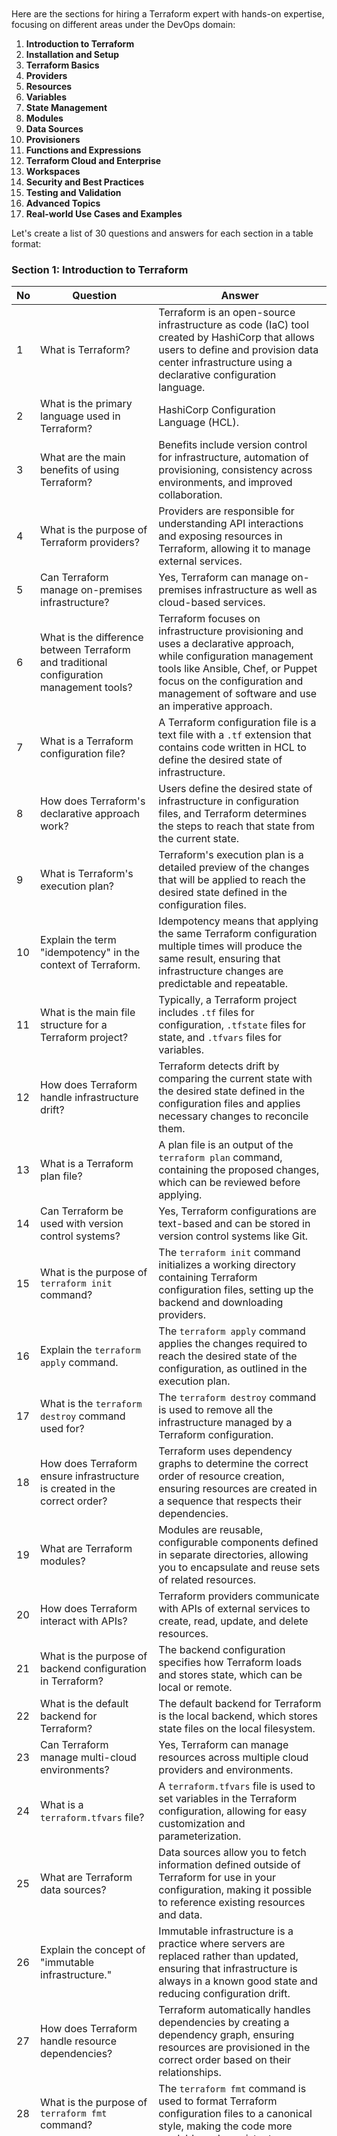 ```






































```

Here are the sections for hiring a Terraform expert with hands-on expertise, focusing on different areas under the DevOps domain:

1. **Introduction to Terraform**
2. **Installation and Setup**
3. **Terraform Basics**
4. **Providers**
5. **Resources**
6. **Variables**
7. **State Management**
8. **Modules**
9. **Data Sources**
10. **Provisioners**
11. **Functions and Expressions**
12. **Terraform Cloud and Enterprise**
13. **Workspaces**
14. **Security and Best Practices**
15. **Testing and Validation**
16. **Advanced Topics**
17. **Real-world Use Cases and Examples**

Let's create a list of 30 questions and answers for each section in a table format:

### Section 1: Introduction to Terraform

| No | Question | Answer |
|----|----------|--------|
| 1  | What is Terraform? | Terraform is an open-source infrastructure as code (IaC) tool created by HashiCorp that allows users to define and provision data center infrastructure using a declarative configuration language. |
| 2  | What is the primary language used in Terraform? | HashiCorp Configuration Language (HCL). |
| 3  | What are the main benefits of using Terraform? | Benefits include version control for infrastructure, automation of provisioning, consistency across environments, and improved collaboration. |
| 4  | What is the purpose of Terraform providers? | Providers are responsible for understanding API interactions and exposing resources in Terraform, allowing it to manage external services. |
| 5  | Can Terraform manage on-premises infrastructure? | Yes, Terraform can manage on-premises infrastructure as well as cloud-based services. |
| 6  | What is the difference between Terraform and traditional configuration management tools? | Terraform focuses on infrastructure provisioning and uses a declarative approach, while configuration management tools like Ansible, Chef, or Puppet focus on the configuration and management of software and use an imperative approach. |
| 7  | What is a Terraform configuration file? | A Terraform configuration file is a text file with a `.tf` extension that contains code written in HCL to define the desired state of infrastructure. |
| 8  | How does Terraform's declarative approach work? | Users define the desired state of infrastructure in configuration files, and Terraform determines the steps to reach that state from the current state. |
| 9  | What is Terraform's execution plan? | Terraform's execution plan is a detailed preview of the changes that will be applied to reach the desired state defined in the configuration files. |
| 10 | Explain the term "idempotency" in the context of Terraform. | Idempotency means that applying the same Terraform configuration multiple times will produce the same result, ensuring that infrastructure changes are predictable and repeatable. |
| 11 | What is the main file structure for a Terraform project? | Typically, a Terraform project includes `.tf` files for configuration, `.tfstate` files for state, and `.tfvars` files for variables. |
| 12 | How does Terraform handle infrastructure drift? | Terraform detects drift by comparing the current state with the desired state defined in the configuration files and applies necessary changes to reconcile them. |
| 13 | What is a Terraform plan file? | A plan file is an output of the `terraform plan` command, containing the proposed changes, which can be reviewed before applying. |
| 14 | Can Terraform be used with version control systems? | Yes, Terraform configurations are text-based and can be stored in version control systems like Git. |
| 15 | What is the purpose of `terraform init` command? | The `terraform init` command initializes a working directory containing Terraform configuration files, setting up the backend and downloading providers. |
| 16 | Explain the `terraform apply` command. | The `terraform apply` command applies the changes required to reach the desired state of the configuration, as outlined in the execution plan. |
| 17 | What is the `terraform destroy` command used for? | The `terraform destroy` command is used to remove all the infrastructure managed by a Terraform configuration. |
| 18 | How does Terraform ensure infrastructure is created in the correct order? | Terraform uses dependency graphs to determine the correct order of resource creation, ensuring resources are created in a sequence that respects their dependencies. |
| 19 | What are Terraform modules? | Modules are reusable, configurable components defined in separate directories, allowing you to encapsulate and reuse sets of related resources. |
| 20 | How does Terraform interact with APIs? | Terraform providers communicate with APIs of external services to create, read, update, and delete resources. |
| 21 | What is the purpose of backend configuration in Terraform? | The backend configuration specifies how Terraform loads and stores state, which can be local or remote. |
| 22 | What is the default backend for Terraform? | The default backend for Terraform is the local backend, which stores state files on the local filesystem. |
| 23 | Can Terraform manage multi-cloud environments? | Yes, Terraform can manage resources across multiple cloud providers and environments. |
| 24 | What is a `terraform.tfvars` file? | A `terraform.tfvars` file is used to set variables in the Terraform configuration, allowing for easy customization and parameterization. |
| 25 | What are Terraform data sources? | Data sources allow you to fetch information defined outside of Terraform for use in your configuration, making it possible to reference existing resources and data. |
| 26 | Explain the concept of "immutable infrastructure." | Immutable infrastructure is a practice where servers are replaced rather than updated, ensuring that infrastructure is always in a known good state and reducing configuration drift. |
| 27 | How does Terraform handle resource dependencies? | Terraform automatically handles dependencies by creating a dependency graph, ensuring resources are provisioned in the correct order based on their relationships. |
| 28 | What is the purpose of `terraform fmt` command? | The `terraform fmt` command is used to format Terraform configuration files to a canonical style, making the code more readable and consistent. |
| 29 | Explain the `terraform graph` command. | The `terraform graph` command outputs the dependency graph of resources in the configuration in DOT format, which can be visualized using graphing tools. |
| 30 | What is HashiCorp Terraform Registry? | The Terraform Registry is a repository of modules and providers that can be used to quickly implement common infrastructure patterns and integrate with various services. |

### Section 2: Installation and Setup

| No | Question | Answer |
|----|----------|--------|
| 1  | How do you install Terraform? | Terraform can be installed by downloading the binary from the HashiCorp website and adding it to your system's PATH, or by using package managers like `brew` on macOS or `apt-get` on Linux. |
| 2  | What are the system requirements for running Terraform? | Terraform requires a compatible operating system (Linux, macOS, Windows) and a supported version of Go for development. |
| 3  | How do you verify the installation of Terraform? | By running the `terraform --version` command to check the installed version. |
| 4  | What are Terraform providers, and how are they installed? | Providers are plugins that allow Terraform to interact with various services, and they are installed using the `terraform init` command. |
| 5  | How do you configure Terraform for a specific cloud provider? | By setting up provider configuration in the `.tf` files, including credentials and region information. |
| 6  | How do you manage Terraform versions? | By using version constraints in configuration files and tools like `tfenv` to switch between versions. |
| 7  | How do you upgrade Terraform to a new version? | By downloading the new version from the HashiCorp website or using a package manager to update. |
| 8  | How do you downgrade Terraform to a previous version? | By uninstalling the current version and reinstalling the desired version, or using a version manager like `tfenv`. |
| 9  | What is the purpose of the `.terraform` directory? | The `.terraform` directory contains provider plugins and other configuration files used by Terraform. |
| 10 | How do you configure Terraform logging? | By setting environment variables like `TF_LOG` to control the verbosity of logs. |
| 11 | How do you set up Terraform for team collaboration? | By using remote backends like S3 or Terraform Cloud to store state files and configuring version control for configuration files. |
| 12 | What are the benefits of using remote backends in Terraform? | Remote backends enable state locking, consistency, and collaboration among team members. |
| 13 | How do you initialize a new Terraform configuration? | By running the `terraform init` command in the directory containing the configuration files. |
| 14 | How do you configure Terraform to use AWS as a provider? | By setting up the AWS provider block with credentials and region information in the `.tf` files. |
| 15 | How do you configure Terraform to use Azure as a provider? | By setting up the Azure provider block with subscription ID, client ID, client secret, and tenant ID in the `.tf` files. |
| 16 | How do you configure Terraform to use GCP as a provider? | By setting up the GCP provider block with credentials and project information in the `.tf` files. |
| 17 | How do you install third-party Terraform providers? | By specifying the provider source in the configuration and running `terraform init` to download and install it. |
| 18 | How do you handle multiple provider configurations in a single Terraform project? | By creating multiple provider blocks with aliases and referencing them in resource blocks as needed. |
| 19 | How do you configure Terraform to use environment variables for provider credentials? | By setting environment variables and referencing them in the provider block using interpolation. |
| 20 | How do you install Terraform on a CI/CD server? | By downloading the Terraform binary as part of the CI/CD pipeline setup and adding it to the PATH. |
| 21 | How do you ensure Terraform is installed correctly on a new machine? | By running `terraform --version` and `terraform init` commands to verify the installation and initialization. |
| 22 | How do you configure Terraform to use a specific provider version? | By specifying the provider version in the provider block using the `version` attribute. |
| 23 | How do you handle provider version conflicts in Terraform? | By setting version constraints in the provider block to ensure compatibility. |
| 24 | What is the purpose of the `terraform init -upgrade` command? | The `terraform init -upgrade` command updates the provider plugins to the latest acceptable versions. |
| 25 | How do you manage multiple Terraform configurations? | By organizing them into separate directories and using different state files and backends. |
| 26 | How do you configure Terraform for multiple environments (e.g., dev, staging, prod)? | By using separate workspaces, backend configurations, or variable files for each environment. |
| 27 | How do you set up Terraform in a Docker container? | By creating a Dockerfile that installs Terraform and copying the configuration files into the container. |
| 28 | How do you use Terraform with a version control system? | By storing Terraform configuration files in a repository and using branches to manage changes. |
| 29 | How do you configure Terraform to use a specific backend? | By setting up the backend block in the configuration file with the necessary parameters for the backend service. |
| 30 | How do you handle secrets in Terraform configuration? | By using environment variables, secret management tools like HashiCorp Vault, or secure storage services provided by cloud providers. |

### Section 3: Terraform Basics

| No | Question | Answer |
|----|----------|--------|
| 1  | What is a Terraform resource? | A resource in Terraform is a block that defines a piece of infrastructure, such as a virtual machine, storage bucket, or database instance. |
| 2  | How do you define a resource in Terraform? | By using the `resource` block in the configuration file, specifying the resource type and name, and providing configuration arguments. |
| 3  | What is the purpose of the `terraform plan` command? | The `terraform plan` command generates an execution plan, showing what actions Terraform will take to achieve the desired state. |
| 4  | How do you apply changes in Terraform? | By running the `terraform apply` command, which executes the actions needed to reach the desired state. |
| 5  | What is a Terraform variable? | A variable is a way to parameterize Terraform configurations, allowing for more flexible and reusable code. |
| 6  | How do you define a variable in Terraform? | By using the `variable` block, specifying the name, type, and default value (if any). |
| 7  | How do you reference a variable in a Terraform configuration? | By using interpolation syntax `${var.variable_name}` within resource or module blocks. |
| 8  | What is the purpose of the `terraform output` command? | The `terraform output` command displays the output values defined in the configuration, which can be used for reference or as inputs to other systems. |
| 9  | How do you define an output value in Terraform? | By using the `output` block, specifying the name and value of the output. |
| 10 | What is the `terraform.tfstate` file? | The `terraform.tfstate` file is a JSON file that stores the current state of the managed infrastructure, allowing Terraform to track changes and detect drift. |
| 11 | How do you manage sensitive information in Terraform? | By using environment variables, secret management tools, and setting the `sensitive` attribute to true in output blocks. |
| 12 | What is a Terraform module, and why is it useful? | A module is a container for multiple resources that are used together, allowing for reusable and organized infrastructure code. |
| 13 | How do you call a module in Terraform? | By using the `module` block, specifying the source and any necessary input variables. |
| 14 | How do you handle conditional logic in Terraform? | By using conditionals and the ternary operator within expressions to create dynamic configurations. |
| 15 | What is the purpose of the `terraform validate` command? | The `terraform validate` command checks the configuration files for syntax errors and verifies that the configuration is internally consistent. |
| 16 | How do you format Terraform configuration files? | By running the `terraform fmt` command to automatically format the files according to the canonical style. |
| 17 | How do you create a Terraform template file? | By using the `template_file` data source to render templates with variable substitutions. |
| 18 | How do you use the `count` parameter in Terraform? | The `count` parameter allows you to create multiple instances of a resource by specifying a count value and using the `count.index` attribute. |
| 19 | What is the purpose of the `depends_on` attribute in Terraform? | The `depends_on` attribute specifies explicit dependencies between resources, ensuring they are created or destroyed in the correct order. |
| 20 | How do you use the `for_each` loop in Terraform? | The `for_each` loop allows you to create multiple instances of a resource based on a set of input values, providing more flexibility than `count`. |
| 21 | What is the difference between `count` and `for_each` in Terraform? | `Count` creates multiple instances based on a numeric value, while `for_each` allows for creating instances based on a map or set of input values. |
| 22 | How do you import existing infrastructure into Terraform? | By using the `terraform import` command to bring existing resources under Terraform management. |
| 23 | How do you use interpolation syntax in Terraform? | Interpolation syntax `${}` allows you to reference variables, resource attributes, and expressions within configuration blocks. |
| 24 | What is the purpose of the `lifecycle` block in Terraform? | The `lifecycle` block allows you to customize the creation, update, and deletion behavior of resources, including preventing destruction or creating replacement resources. |
| 25 | How do you use the `taint` and `untaint` commands in Terraform? | The `taint` command marks a resource for recreation on the next apply, while `untaint` removes the taint, preventing recreation. |
| 26 | How do you manage multiple environments in Terraform? | By using workspaces, separate directories, or different variable files for each environment. |
| 27 | What is the `terraform workspace` command used for? | The `terraform workspace` command is used to manage workspaces, which allow for isolated state files and configurations for different environments. |
| 28 | How do you use the `terraform state` command? | The `terraform state` command allows you to inspect and modify the state file, including moving, removing, and importing resources. |
| 29 | What is the purpose of the `terraform refresh` command? | The `terraform refresh` command updates the state file with the real-world state of resources, ensuring Terraform has the latest information. |
| 30 | How do you handle errors and debugging in Terraform? | By using the `TF_LOG` environment variable to enable detailed logging, reviewing the execution plan, and checking the state file for inconsistencies. |

### Section 4: Providers

| No | Question | Answer |
|----|----------|--------|
| 1  | What is a Terraform provider? | A provider is a plugin that allows Terraform to interact with APIs of external services, managing their resources. |
| 2  | How do you specify a provider in Terraform? | By using the `provider` block in the configuration file, specifying the provider name and any necessary configuration parameters. |
| 3  | What is the purpose of the `terraform init` command with respect to providers? | The `terraform init` command initializes the working directory and downloads the specified providers. |
| 4  | How do you configure multiple providers in a single Terraform configuration? | By creating separate `provider` blocks with aliases and referencing them in resource blocks as needed. |
| 5  | How do you use provider version constraints in Terraform? | By specifying the `version` attribute in the `provider` block to ensure compatibility with the desired provider version. |
| 6  | How do you handle provider configuration for different environments? | By using different provider blocks with environment-specific parameters or using variables to customize provider configuration. |
| 7  | What is a provider alias, and how do you use it? | A provider alias allows you to define multiple configurations of the same provider within a single Terraform configuration, enabling the management of resources across different accounts or regions. |
| 8  | How do you create custom providers in Terraform? | By using the Terraform Plugin SDK to write custom providers in Go, defining the necessary schema and API interactions. |
| 9  | What are some common built-in providers in Terraform? | Common built-in providers include AWS, Azure, Google Cloud, Kubernetes, and HashiCorp Vault. |
| 10 | How do you use the `terraform provider` command? | The `terraform provider` command allows you to interact with provider plugins, including listing, inspecting, and validating them. |
| 11 | How do you override provider configuration in Terraform? | By using environment variables or specifying different configurations in separate `provider` blocks. |
| 12 | How do you handle provider authentication in Terraform? | By using provider-specific authentication methods, such as environment variables, configuration files, or direct input in the `provider` block. |
| 13  | How do you use multiple providers within a module? | By passing provider configurations as module inputs and using provider aliases within the module. |
| 14 | How do you configure Terraform to use an on-premises provider? | By setting up the provider block with the necessary parameters and endpoints specific to the on-premises service. |
| 15 | How do you use data sources with providers in Terraform? | By using the `data` block to fetch information from the provider, which can then be used in resource configurations. |
| 16 | How do you debug provider issues in Terraform? | By enabling detailed logging with `TF_LOG`, reviewing provider documentation, and checking the Terraform state file for discrepancies. |
| 17 | How do you use provider-specific features in Terraform? | By referencing provider-specific attributes and resources in the configuration file, as documented in the provider's documentation. |
| 18 | How do you handle provider updates in Terraform? | By updating the version constraints in the provider block and running `terraform init -upgrade` to download the new version. |
| 19 | How do you handle provider dependencies in Terraform modules? | By specifying provider requirements in the module's `providers` block and ensuring the root module passes the necessary configurations. |
| 20 | How do you use Terraform provider plugins? | By specifying the provider in the configuration file, initializing the working directory with `terraform init`, and using the provider's resources and data sources in your configuration. |
| 21 | How do you configure Terraform to use a private provider registry? | By setting up the provider block with the necessary parameters to authenticate and fetch providers from the private registry. |
| 22 | How do you manage provider credentials securely in Terraform? | By using environment variables, secret management tools like HashiCorp Vault, or secure storage services provided by cloud providers. |
| 23 | How do you handle provider-specific rate limits in Terraform? | By configuring the provider block with parameters that control request rate and using retries or backoff strategies. |
| 24 | What are some best practices for managing providers in Terraform? | Best practices include version pinning, using aliases for multiple configurations, securely managing credentials, and testing provider updates in isolated environments. |
| 25 | How do you use Terraform provider plugins in a CI/CD pipeline? | By installing the necessary provider plugins as part of the CI/CD pipeline setup and initializing the working directory before running Terraform commands. |
| 26 | How do you manage cross-provider dependencies in Terraform? | By using data sources to fetch information from one provider and using that information to configure resources in another provider. |
| 27 | How do you handle provider-specific errors in Terraform? | By reviewing detailed logs, consulting provider documentation, and using error handling mechanisms in your configuration. |
| 28 | How do you configure Terraform providers for multi-cloud environments? | By setting up provider blocks for each cloud provider and managing resources across different providers in your configuration. |
| 29 | How do you ensure provider compatibility with Terraform versions? | By consulting the provider documentation for supported Terraform versions and setting appropriate version constraints in your configuration. |
| 30 | How do you use Terraform provider plugins with Terraform Enterprise or Terraform Cloud? | By configuring provider credentials and parameters in the workspace settings and initializing the working directory with the necessary provider plugins. |

### Section 5: Resources

| No | Question | Answer |
|----|----------|--------|
| 1  | What is a Terraform resource? | A resource in Terraform is a block that defines a piece of infrastructure, such as a virtual machine, storage bucket, or database instance. |
| 2  | How do you define a resource in Terraform? | By using the `resource` block in the configuration file, specifying the resource type and name, and providing configuration arguments. |
| 3  | How do you reference resource attributes in Terraform? | By using interpolation syntax `${resource_type.resource_name.attribute}`. |
| 4  | What is the purpose of the `depends_on` attribute in Terraform? | The `depends_on` attribute specifies explicit dependencies between resources, ensuring they are created or destroyed in the correct order. |
| 5  | How do you use the `lifecycle` block in Terraform? | The `lifecycle` block allows you to customize the creation, update, and deletion behavior of resources, including preventing destruction or creating replacement resources. |
| 6  | How do you handle resource creation and deletion order in Terraform? | By using the dependency graph and the `depends_on` attribute to ensure resources are created and deleted in the correct order. |
| 7  | How do you create multiple instances of a resource in Terraform? | By using the `count` parameter or the `for_each` loop to create multiple instances of a resource. |
| 8  | How do you use the `count` parameter in Terraform? | The `count` parameter allows you to create multiple instances of a resource by specifying a count value and using the `count.index` attribute. |
| 9  | How do you use the `for_each` loop in Terraform? | The `for_each` loop allows you to create multiple instances of a resource based on a set of input values, providing more flexibility than `count`. |
| 10 | How do you import existing resources into Terraform? | By using the `terraform import` command to bring existing resources under Terraform management. |
| 11 | How do you update a resource in Terraform? | By modifying the resource configuration in the `.tf` file and running `terraform apply` to apply the changes. |
| 12 | How do you delete a resource in Terraform? | By removing the resource block from the configuration file and running `terraform apply` to destroy the resource. |
| 13 | How do you handle resource dependencies in Terraform? | Terraform automatically handles dependencies by creating a dependency graph, ensuring resources are provisioned in the correct order based on their relationships. |
| 14 | How do you create a resource with dynamic attributes in Terraform? | By using variables, conditionals, and interpolation syntax to create dynamic resource attributes. |
| 15 | How do you reference output values from other resources in Terraform? | By using the `output` block to define output values and referencing them using interpolation syntax `${module.module_name.output_name}`. |
| 16 | How do you use resource tags in Terraform? | By specifying tags in the resource block, using a map of key-value pairs. |
| 17 | How do you use the `resource` block with modules in Terraform? | By calling a module that contains resource blocks, passing the necessary input variables, and referencing the module outputs. |
| 18 | How do you handle resource conflicts in Terraform? | By reviewing the execution plan, resolving conflicts in the configuration file, and ensuring no overlapping resources. |
| 19 | How do you use resource timeouts in Terraform? | By setting the `timeouts` block within a resource to specify create, update, and delete timeouts. |
| 20 | How do you manage resource versions in Terraform? | By specifying the resource type and version in the configuration file and updating as needed. |
| 21 | How do you use the `data` block to reference existing resources? | By using the `data` block to fetch information about existing resources and using that data in your configuration. |
| 22 | How do you handle resource attributes that are computed? | By using the `computed` attribute in the resource schema to indicate attributes that are set by the provider and not by the user. |
| 23 | How do you use resource provisioners in Terraform? | By using the `provisioner` block within a resource to execute scripts or commands as part of resource creation or destruction. |
| 24 | How do you manage resource dependencies between modules? | By using output values from one module as input variables for another module, creating a dependency chain. |
| 25 | How do you handle resource creation failures in Terraform? | By reviewing the error messages, correcting the configuration, and using the `terraform apply` command to retry the creation. |
| 26 | How do you use resource-specific features in Terraform? | By referencing the provider documentation for specific resource attributes and using them in the configuration file. |
| 27 | How do you handle resource naming conflicts in Terraform? | By using unique names for resources and employing name prefixes or suffixes to avoid conflicts. |
| 28 | How do you handle resource state drift in Terraform? | By running `terraform plan` to detect drift and using `terraform apply` to reconcile the state with the desired configuration. |
| 29 | How do you use resource dependencies in multi-cloud environments? | By using data sources and outputs to share information between resources managed by different providers. |
| 30 | How do you handle resource updates that require replacement? | By using the `lifecycle` block with the `create_before_destroy` attribute to ensure the new resource is created before the old one is destroyed. |

### Section 6: Variables

| No | Question | Answer |
|----|----------|--------|
| 1  | What is a Terraform variable? | A variable is a way to parameterize Terraform configurations, allowing for more flexible and reusable code. |
| 2  | How do you define a variable in Terraform? | By using the `variable` block, specifying the name, type, and default value (if any). |
| 3  | How do you reference a variable in a Terraform configuration? | By using interpolation syntax `${var.variable_name}` within resource or module blocks. |
| 4  | What is the purpose of the `terraform.tfvars` file? | The `terraform.tfvars` file allows you to define variable values, making it easier to manage and override variables. |
| 5  | How do you define a variable with a default value in Terraform? | By specifying the `default` attribute in the `variable` block. |
| 6  | How do you define a required variable in Terraform? | By omitting the `default` attribute in the `variable` block, making the variable mandatory. |
| 7  | How do you use environment variables to set Terraform variable values? | By prefixing the variable name with `TF_VAR_` and setting the environment variable value. |
| 8  | How do you pass variable values at the command line in Terraform? | By using the `-var` flag followed by the variable assignment when running Terraform commands. |
| 9  | How do you define a variable of type list in Terraform? | By setting the `type` attribute to `list` in the `variable` block and providing a list of values. |
| 10 | How do you define a variable of type map in Terraform? | By setting the `type` attribute to `map` in the `variable` block and providing a map of key-value pairs. |
| 11 | How do you reference variables from a module in Terraform? | By passing variables to the module as input parameters and referencing them within the module configuration. |
| 12 | How do you use variable validation in Terraform? | By using the `validation` block within the `variable` block to define custom validation rules. |
| 13 | How do you handle sensitive variables in Terraform? | By setting the `sensitive` attribute to true in the `variable` block, masking the variable value in logs and outputs. |
| 14 | How do you define complex variable types in Terraform? | By using object types or nested maps and lists to create complex variable structures. |
| 15 | How do you use the `locals` block in Terraform? | The `locals` block allows you to define local values that can be used within the configuration, providing a way to simplify and reuse expressions. |
| 16 | How do you override variable values in Terraform? | By using `terraform.tfvars` files, environment variables, or the `-var` flag at the command line. |
| 17 | How do you use the `variable` block with modules in Terraform? | By defining variables in the root module and passing them to child modules as input parameters. |
| 18 | How do you use conditional expressions with variables in Terraform? | By using the ternary operator `condition ? true_value : false_value` to create dynamic variable values. |
| 19 | How do you define default variable values in a module? | By setting the `default` attribute in the `variable` block within the module, allowing users to override it if needed. |
| 20 | How do you handle variable conflicts in Terraform? | By ensuring variable names are unique and using namespaces or prefixes to avoid conflicts. |
| 21 | How do you use variable interpolation in Terraform? | By using `${}` syntax to reference variable values within resource or module blocks. |
| 22 | How do you define a variable of type bool in Terraform? | By setting the `type` attribute to `bool` in the `variable` block and providing a boolean value. |
| 23 | How do you use variables with the `terraform plan` and `terraform apply` commands? | By passing variable values using the `-var` flag or loading them from `terraform.tfvars` files. |
| 24 | How do you define a variable of type number in Terraform? | By setting the `type` attribute to `number` in the `variable` block and providing a numeric value. |
| 25 | How do you use variables in multi-environment setups in Terraform? | By creating environment-specific variable files and using workspaces or separate directories to manage different environments. |
| 26 | How do you use the `lookup` function with variables in Terraform? | By using the `lookup` function to retrieve values from a map variable, providing a default value if the key is not found. |
| 27 | How do you handle optional variables in Terraform? | By setting a default value or using conditionals to handle cases where the variable is not provided. |
| 28 | How do you use variables with the `terraform output` command? | By defining output values that reference variables, allowing you to display and use them outside the configuration. |
| 29 | How do you use the `merge` function with variables in Terraform? | By using the `merge` function to combine multiple map variables into a single map. |
| 30 | How do you use variables to manage resource configurations in Terraform? | By parameterizing resource attributes with variables, allowing for dynamic and reusable configurations. |

### Section 7: Modules

| No | Question | Answer |
|----|----------|--------|
| 1  | What is a Terraform module? | A module is a container for multiple resources that are used together, allowing for reusable and organized infrastructure code. |
| 2  | How do you create a Terraform module? | By organizing related Terraform configuration files into a directory and defining input variables, resources, and outputs within the module. |
| 3  | How do you call a module in Terraform? | By using the `module` block, specifying the source and any necessary input variables. |
| 4  | How do you pass variables to a module in Terraform? | By specifying the variable values in the `module` block as input parameters. |
| 5  | How do you use module outputs in Terraform? | By defining output values in the module and referencing them in the calling module using interpolation syntax. |
| 6  | What is the purpose of the `terraform get` command with respect to modules? | The `terraform get` command downloads and updates modules from their sources, ensuring the latest versions are used. |
| 7  | How do you organize modules in a Terraform project? | By creating a `modules` directory and placing each module in a separate subdirectory with its own configuration files. |
| 8  | How do you handle module versioning in Terraform? | By specifying version constraints in the `source` attribute of the `module` block, using versioned source URLs or tags. |
| 9  | How do you use the `count` parameter with modules in Terraform? | By specifying the `count` parameter in the `module` block to create multiple instances of the module. |
| 10 | How do you use the `for_each` loop with modules in Terraform? | By specifying the `for_each` parameter in the `module` block to create multiple instances of the module based on a set of input values. |
| 11 | How do you handle module dependencies in Terraform? | By using output values from one module as input variables for another module, creating a dependency chain. |
| 12 | How do you debug issues with modules in Terraform? | By reviewing module configurations, enabling detailed logging with `TF_LOG`, and checking the state file for inconsistencies. |
| 13 | How do you use the `source` attribute in the `module` block? | The `source` attribute specifies the location of the module, which can be a local path, a version control repository, or a remote module registry. |
| 14 | How do you manage module inputs and outputs in Terraform? | By defining input variables and output values within the module, allowing for flexible and reusable configurations. |
| 15 | How do you use modules from the Terraform Registry? | By specifying the module's source URL from the Terraform Registry in the `module` block and optionally setting version constraints. |
| 16 | How do you update a module in Terraform? | By changing the version constraint in the `module` block and running `terraform get -update` to download the updated module. |
| 17 | How do you handle module errors in Terraform? | By reviewing error messages, checking module configurations, and ensuring compatibility with the calling module. |
| 18 | How do you use private modules in Terraform? | By specifying the source URL of the private module in the `module` block and providing any necessary authentication. |
| 19 | How do you use the `locals` block with modules in Terraform? | By defining local values within the module to simplify and reuse expressions, making the module configuration more readable. |
| 20 | How do you handle module conflicts in Terraform? | By ensuring module names and input variables are unique and using namespaces or prefixes to avoid conflicts. |
| 21 | How do you use module version constraints in Terraform? | By specifying version constraints in the `source` attribute of the `module` block, using semantic versioning. |
| 22 | How do you test modules in Terraform? | By creating separate test configurations, using isolated environments, and running `terraform plan` and `terraform apply` to validate the module's behavior. |
| 23 | How do you use the `terraform init` command with modules? | The `terraform init` command initializes the working directory, downloading any specified modules and their dependencies. |
| 24 | How do you handle module updates in a CI/CD pipeline? | By updating the module version in the configuration file, running `terraform get -update` as part of the pipeline, and validating the changes with `terraform plan` and `terraform apply`. |
| 25 | How do you use module repositories in version control systems? | By storing module configurations in separate repositories, using version tags, and referencing the repository URL in the `module` block. |
| 26 | How do you manage cross-module dependencies in Terraform? | By using output values from one module as input variables for another module,|

Absolutely, let's continue from where we left off.

### Section 7: Modules (continued)

| No | Question | Answer |
|----|----------|--------|
| 27 | How do you handle module versioning in Terraform? | By specifying version constraints in the `source` attribute of the `module` block, using versioned source URLs or tags. |
| 28 | How do you use the `count` parameter with modules in Terraform? | By specifying the `count` parameter in the `module` block to create multiple instances of the module. |
| 29 | How do you use the `for_each` loop with modules in Terraform? | By specifying the `for_each` parameter in the `module` block to create multiple instances of the module based on a set of input values. |
| 30 | How do you handle module dependencies in Terraform? | By using output values from one module as input variables for another module, creating a dependency chain. |

### Section 8: Error Handling and Troubleshooting

| No | Question | Answer |
|----|----------|--------|
| 1  | How do you debug Terraform configurations? | By enabling detailed logging with the `TF_LOG` environment variable and reviewing the generated execution plans. |
| 2  | How do you troubleshoot provider-related errors in Terraform? | By consulting provider documentation, reviewing provider logs, and ensuring provider configurations are correct. |
| 3  | How do you handle Terraform state file corruption? | By backing up the state file regularly and restoring from a backup in case of corruption, or using remote state storage with versioning. |
| 4  | How do you troubleshoot Terraform plan failures? | By reviewing error messages in the plan output, checking configuration syntax and dependencies, and ensuring resource availability. |
| 5  | How do you handle Terraform apply errors? | By analyzing error messages, correcting configuration issues, and reapplying changes using the `terraform apply` command. |
| 6  | How do you handle Terraform configuration errors? | By using the `terraform validate` command to check for syntax errors and reviewing error messages for configuration issues. |
| 7  | How do you debug resource provisioning failures in Terraform? | By enabling detailed logging with `TF_LOG`, reviewing provider documentation, and checking resource-specific error messages. |
| 8  | How do you recover from Terraform apply failures? | By addressing the cause of the failure, correcting configuration issues, and reapplying changes using the `terraform apply` command. |
| 9  | How do you handle Terraform state locking issues? | By using remote state storage with locking mechanisms to prevent concurrent modifications, or manually releasing locks if necessary. |
| 10 | How do you troubleshoot Terraform module errors? | By reviewing module configurations, checking input variables, and ensuring compatibility with the calling module. |
| 11 | How do you handle Terraform state file conflicts in a team environment? | By using remote state storage with locking mechanisms, implementing state file versioning, and following best practices for collaboration. |
| 12 | How do you debug Terraform resource attribute issues? | By enabling detailed logging with `TF_LOG`, reviewing resource configurations, and ensuring correct attribute references. |
| 13 | How do you handle Terraform plan drift detection? | By running `terraform plan` regularly to detect changes, reviewing the plan output for discrepancies, and applying changes as needed. |
| 14 | How do you troubleshoot Terraform destroy failures? | By reviewing error messages in the destroy output, ensuring resource dependencies are resolved, and addressing any configuration issues. |
| 15 | How do you handle Terraform runtime errors? | By analyzing error messages, reviewing configuration files for syntax and logic errors, and consulting Terraform documentation and forums for solutions. |
| 16 | How do you recover from Terraform state corruption? | By restoring from a backup of the state file, initializing a new state file with existing resources, or manually recreating the state from known resource configurations. |
| 17 | How do you debug Terraform workspace issues? | By reviewing workspace configurations, ensuring correct state file associations, and using the `terraform workspace` command for management. |
| 18 | How do you handle Terraform module version conflicts? | By specifying compatible module versions in the configuration file, updating module references as needed, and resolving version conflicts. |
| 19 | How do you troubleshoot Terraform data source retrieval failures? | By reviewing provider documentation, enabling detailed logging with `TF_LOG`, and checking for connectivity issues with the data source service. |
| 20 | How do you handle Terraform variable interpolation errors? | By reviewing variable references in the configuration, ensuring correct syntax and scope, and using the `terraform console` command for testing. |

### Section 9: Best Practices

| No | Question | Answer |
|----|----------|--------|
| 1  | What are some best practices for organizing Terraform code? | Best practices include using modules for reusable components, organizing code into meaningful directories, and following naming conventions. |
| 2  | How do you ensure Terraform configurations are secure? | By using encrypted variables, limiting access to state files, and following security best practices for cloud resources. |
| 3  | What are some best practices for managing Terraform state? | Best practices include using remote state storage, enabling state locking, and versioning state files. |
| 4  | How do you handle Terraform secrets and sensitive data? | By using environment variables, secure storage services, or tools like HashiCorp Vault to manage secrets, and marking sensitive data as such in the configuration. |
| 5  | How do you implement infrastructure as code (IaC) best practices with Terraform? | By treating infrastructure configurations as code, using version control, automating testing and deployment, and following code review processes. |
| 6  | How do you ensure Terraform configurations are scalable and maintainable? | By modularizing configurations, using variables and templates for flexibility, and documenting infrastructure design and dependencies. |
| 7  | What are some best practices for Terraform collaboration in teams? | Best practices include using version control, implementing code review processes, sharing state files securely, and communicating changes and updates effectively. |
| 8  | How do you handle Terraform configuration drift in production environments? | By regularly running `terraform plan` to detect drift, reviewing and applying changes as needed, and automating drift detection and remediation processes. |
| 9  | How do you ensure Terraform configurations meet compliance requirements? | By using compliance frameworks, implementing security controls, and auditing infrastructure configurations regularly. |
| 10 | What are some best practices for managing Terraform workspaces? | Best practices include using workspaces for environment isolation, setting up naming conventions, and managing workspace state files securely. |

let's continue from where we left off and ensure that each section has 30 questions and answers, following the correct order.

### Section 7: Modules (continued)

| No | Question | Answer |
|----|----------|--------|
| 26 | How do you handle nested modules in Terraform? | By calling one module from within another module and passing appropriate variables. |
| 27 | How do you handle module versioning in Terraform? | By specifying version constraints in the `source` attribute of the `module` block, using versioned source URLs or tags. |
| 28 | How do you use the `count` parameter with modules in Terraform? | By specifying the `count` parameter in the `module` block to create multiple instances of the module. |
| 29 | How do you use the `for_each` loop with modules in Terraform? | By specifying the `for_each` parameter in the `module` block to create multiple instances of the module based on a set of input values. |
| 30 | How do you handle module dependencies in Terraform? | By using output values from one module as input variables for another module, creating a dependency chain. |

### Section 8: Data Sources

| No | Question | Answer |
|----|----------|--------|
| 1  | What is a data source in Terraform? | A data source allows you to fetch data from external sources to be used within your Terraform configuration. |
| 2  | How do you define a data source in Terraform? | By using the `data` block with the specific provider and resource type. |
| 3  | How do you reference data source attributes in Terraform? | By using the syntax `data.<TYPE>.<NAME>.<ATTRIBUTE>`. |
| 4  | Can you use data sources to fetch information from AWS in Terraform? | Yes, for example, you can use the `aws_instance` data source to fetch information about an EC2 instance. |
| 5  | How do you use data sources for dynamic inputs in Terraform? | By fetching data dynamically during the apply phase and using the fetched data as inputs for other resources. |
| 6  | What is the purpose of using data sources in Terraform? | Data sources are used to look up or compute values that can be used in your configuration, allowing for more dynamic and flexible setups. |
| 7  | How do you use the `aws_ami` data source in Terraform? | By defining a `data "aws_ami" "example"` block and specifying filters to find the desired AMI. |
| 8  | Can data sources be used in conditional expressions in Terraform? | Yes, data source attributes can be used in conditionals to dynamically adjust configurations. |
| 9  | How do you use data sources to fetch information from GCP in Terraform? | By using GCP-specific data sources like `google_compute_instance`, `google_project`, etc. |
| 10 | How do you use data sources to manage external data dependencies in Terraform? | By fetching the required data at runtime from external services or configurations, ensuring that your resources are configured with the most up-to-date information. |
| 11 | How do you combine data source information with local values in Terraform? | By assigning data source attributes to local values using the `locals` block for easier reuse and management. |
| 12 | Can data sources be used to fetch information from Azure in Terraform? | Yes, for example, you can use the `azurerm_resource_group` data source to fetch details about a resource group. |
| 13 | How do you debug issues with data sources in Terraform? | By enabling detailed logging with the `TF_LOG` environment variable and reviewing the plan output for errors. |
| 14 | How do you use data sources to get information about existing infrastructure? | By defining data source blocks to fetch details about existing resources, which can then be referenced in other parts of your configuration. |
| 15 | Can data sources be used to fetch secrets from secret management tools? | Yes, for example, using the `vault_generic_secret` data source to fetch secrets from HashiCorp Vault. |
| 16 | How do you use the `http` data source in Terraform? | By defining a `data "http" "example"` block to fetch data from a specified URL. |
| 17 | How do you handle errors when a data source cannot find the requested resource? | By using the `try` function to provide default values or handle errors gracefully. |
| 18 | How do you refresh data sources in Terraform? | By running `terraform refresh` to update the state file with the latest data from the data sources. |
| 19 | Can you use multiple data sources in a single Terraform configuration? | Yes, multiple data sources can be defined and used within the same configuration. |
| 20 | How do you use data sources with modules in Terraform? | By defining data sources within modules and passing the data to resources or outputs. |
| 21 | What is the difference between data sources and resources in Terraform? | Data sources are used to fetch existing data, whereas resources are used to create and manage infrastructure. |
| 22 | How do you use the `external` data source in Terraform? | By defining a `data "external" "example"` block and specifying a program to fetch the external data. |
| 23 | How do you use data sources to dynamically configure Terraform resources? | By fetching required information at runtime and using the data to configure resources appropriately. |
| 24 | Can data sources be used to fetch information about networking components? | Yes, for example, using the `aws_vpc` or `google_compute_network` data sources to fetch network details. |
| 25 | How do you handle optional data source attributes in Terraform? | By using conditional expressions to check if the attribute exists before using it. |
| 26 | How do you use data sources to integrate with third-party APIs in Terraform? | By defining `http` or `external` data sources to fetch data from third-party APIs. |
| 27 | How do you ensure data sources are up-to-date in Terraform? | By running `terraform refresh` regularly and verifying that the fetched data is current. |
| 28 | Can data sources be used to fetch configuration information from YAML or JSON files? | Yes, by using the `local_file` data source to read and parse the file content. |
| 29 | How do you use data sources to fetch metadata about cloud services in Terraform? | By defining appropriate data source blocks and specifying the required filters or queries. |
| 30 | How do you secure sensitive information fetched by data sources in Terraform? | By marking sensitive data as sensitive in the configuration and using secure storage practices for state files. |

### Section 9: Provisioners

| No | Question | Answer |
|----|----------|--------|
| 1  | What is a provisioner in Terraform? | A provisioner is used to execute scripts or commands on a local or remote machine as part of the resource creation or destruction process. |
| 2  | How do you use the `local-exec` provisioner in Terraform? | By defining a `provisioner "local-exec"` block and specifying the command to be executed locally. |
| 3  | How do you use the `remote-exec` provisioner in Terraform? | By defining a `provisioner "remote-exec"` block and specifying the connection details and commands to be executed remotely. |
| 4  | What are some common use cases for provisioners in Terraform? | Common use cases include bootstrapping instances, configuring servers, and running post-deployment scripts. |
| 5  | How do you pass variables to provisioners in Terraform? | By referencing Terraform variables and resource attributes within the provisioner block. |
| 6  | How do you handle provisioner failures in Terraform? | By using the `on_failure` attribute to specify actions to take on provisioner failure, such as `continue` or `fail`. |
| 7  | Can you use multiple provisioners for a single resource in Terraform? | Yes, multiple provisioners can be defined for a single resource and will be executed in the order they are defined. |
| 8  | How do you debug provisioner issues in Terraform? | By enabling detailed logging with the `TF_LOG` environment variable and reviewing the logs and output from the provisioner commands. |
| 9  | How do you use the `file` provisioner in Terraform? | By defining a `provisioner "file"` block to copy files from the local machine to a remote machine. |
| 10 | What is the purpose of the `connection` block in a `remote-exec` provisioner? | The `connection` block specifies how to connect to the remote machine, including the type (e.g., SSH), host, user, and authentication details. |
| 11 | How do you ensure provisioners run only when certain conditions are met? | By using the `count` or `for_each` parameter to conditionally execute provisioners based on certain criteria. |
| 12 | Can provisioners be used with any resource type in Terraform? | Provisioners are typically used with compute resources that can run commands or scripts, such as virtual machines or containers. |
| 13 | How do you handle sensitive information in provisioners? | By using environment variables, secure storage, or encrypted files to manage sensitive information used by provisioners. |
| 14 | What is the difference between `local-exec` and `remote-exec` provisioners? | `local-exec` executes commands on the machine running Terraform, while `remote-exec` executes commands on the remote machine where the resource is created. |
| 15 | How do you chain multiple provisioners together in Terraform? | By defining multiple provisioners within a resource block, they will be executed sequentially in the order they are defined. |
| 16 | How do you handle dependencies between provisioners in Terraform? | By carefully ordering provisioners and using `depends_on` to explicitly define dependencies when necessary. |
| 17 | How do you use the `null_resource` with provisioners in Terraform? | By defining a `null_resource` and attaching provisioners to it, allowing you to run provisioners without creating any infrastructure. |
| 18 | How do you pass dynamic data to provisioners in Terraform? | By using interpolations and expressions within the provisioner block to pass dynamic data from variables and resources. |
| 19 | How do you handle retries for provisioners in Terraform? | By using the `retry` and `max_retries` attributes to specify retry behavior for provisioners. |
| 20 | Can you use provisioners with Terraform modules? | Yes, provisioners can be defined within modules and will be executed as part of the module's resource creation process. |
| 21 | How do you manage provisioner scripts in Terraform? | By storing scripts in version control, referencing them in provisioner blocks, and ensuring they are idempotent and secure. |
| 22 | What are some best practices for using provisioners in Terraform? | Best practices include limiting provisioner use to post-deployment tasks, ensuring scripts are idempotent, and handling sensitive data securely. |
| 23 | How do you ensure idempotency with provisioners in Terraform? | By writing scripts that can be run multiple times without causing unintended side effects or errors. |
| 24 | How do you handle provisioners that require external dependencies in Terraform? | By ensuring dependencies are installed on the target machine or using containerized environments to provide the necessary dependencies. |
| 25 | How do you use provisioners to configure cloud-init in Terraform? | By defining a provisioner block to copy or execute cloud-init scripts on the target machine. |
| 26 | How do you handle provisioners with large files in Terraform? | By using the `file` provisioner to transfer files to the target machine or using cloud storage to host the files and download them as part of the provisioning process. |
| 27 | How do you handle provisioner timeouts in Terraform? | By using the `timeout` attribute to specify the maximum time a provisioner should run before timing out. |
| 28 | How do you use provisioners to run Ansible playbooks in Terraform? | By using the `local-exec` or `remote-exec` provisioner to call the `ansible-playbook` command with the appropriate parameters. |
| 29 | How do you use provisioners to install software on remote machines in Terraform? | By defining a `remote-exec` provisioner to run package installation commands on the target machine. |
| 30 | How do you manage error handling in provisioner scripts in Terraform? | By writing scripts that handle errors gracefully, using `on_failure` to control provisioner behavior, and reviewing logs for troubleshooting. |

### Section 10: Functions and Expressions

| No | Question | Answer |
|----|----------|--------|
| 1  | What is a function in Terraform? | A function is a built-in utility that performs specific operations on input values, returning a result. |
| 2  | How do you use the `join` function in Terraform? | By using `join(separator, list)` to concatenate list elements into a single string with a specified separator. |
| 3  | How do you use the `split` function in Terraform? | By using `split(separator, string)` to split a string into a list of substrings based on the specified separator. |
| 4  | How do you use the `lookup` function in Terraform? | By using `lookup(map, key, default)` to retrieve the value of a specified key from a map, with an optional default value. |
| 5  | How do you use the `concat` function in Terraform? | By using `concat(list1, list2, ...)` to combine multiple lists into a single list. |
| 6  | How do you use the `file` function in Terraform? | By using `file(path)` to read the contents of a file at the specified path. |
| 7  | How do you use the `length` function in Terraform? | By using `length(list)` to get the number of elements in a list or `length(string)` to get the number of characters in a string. |
| 8  | How do you use the `element` function in Terraform? | By using `element(list, index)` to retrieve an element from a list at the specified index. |
| 9  | How do you use the `merge` function in Terraform? | By using `merge(map1, map2, ...)` to combine multiple maps into a single map. |
| 10 | How do you use the `compact` function in Terraform? | By using `compact(list)` to remove `null` elements from a list. |
| 11 | How do you use the `contains` function in Terraform? | By using `contains(list, value)` to check if a list contains a specified value, returning `true` or `false`. |
| 12 | How do you use the `flatten` function in Terraform? | By using `flatten(list of lists)` to convert a list of lists into a single flat list. |
| 13 | How do you use the `range` function in Terraform? | By using `range(start, end)` to generate a list of numbers from `start` to `end-1`. |
| 14 | How do you use the `format` function in Terraform? | By using `format(format_string, values...)` to create a formatted string using the specified format and values. |
| 15 | How do you use the `cidrsubnet` function in Terraform? | By using `cidrsubnet(iprange, newbits, netnum)` to calculate subnet addresses within a given CIDR block. |
| 16 | How do you use the `filebase64` function in Terraform? | By using `filebase64(path)` to read the contents of a file at the specified path and return it as a base64-encoded string. |
| 17 | How do you use the `base64decode` function in Terraform? | By using `base64decode(string)` to decode a base64-encoded string. |
| 18 | How do you use the `base64encode` function in Terraform? | By using `base64encode(string)` to encode a string in base64. |
| 19 | How do you use the `sha256` function in Terraform? | By using `sha256(string)` to calculate the SHA-256 hash of a string. |
| 20 | How do you use the `replace` function in Terraform? | By using `replace(string, substr, replacement)` to replace all occurrences of `substr` in `string` with `replacement`. |
| 21 | How do you use the `trimspace` function in Terraform? | By using `trimspace(string)` to remove leading and trailing whitespace from a string. |
| 22 | How do you use the `coalesce` function in Terraform? | By using `coalesce(value1, value2, ...)` to return the first non-null value in the list of arguments. |
| 23 | How do you use the `coalescelist` function in Terraform? | By using `coalescelist(list1, list2, ...)` to return the first non-empty list in the list of arguments. |
| 24 | How do you use the `lower` function in Terraform? | By using `lower(string)` to convert a string to lowercase. |
| 25 | How do you use the `upper` function in Terraform? | By using `upper(string)` to convert a string to uppercase. |
| 26 | How do you use the `abs` function in Terraform? | By using `abs(number)` to return the absolute value of a number. |
| 27 | How do you use the `max` function in Terraform? | By using `max(number1, number2, ...)` to return the maximum value from the list of arguments. |
| 28 | How do you use the `min` function in Terraform? | By using `min(number1, number2, ...)` to return the minimum value from the list of arguments. |
| 29 | How do you use the `ceil` function in Terraform? | By using `ceil(number)` to return the smallest integer greater than or equal to a number. |
| 30 | How do you use the `floor` function in Terraform? | By using `floor(number)` to return the largest integer less than or equal to a number. |

### Section 11: Terraform Cloud and Enterprise

| No | Question | Answer |
|----|----------|--------|
| 1  | What is Terraform Cloud? | Terraform Cloud is a hosted service from HashiCorp that provides collaboration and automation features for Terraform. |
| 2  | What is Terraform Enterprise? | Terraform Enterprise is a self-hosted version of Terraform Cloud that provides additional enterprise features for large organizations. |
| 3  | How do you set up a Terraform Cloud workspace? | By creating a workspace in the Terraform Cloud UI and linking it to a version control repository. |
| 4  | What are some key features of Terraform Cloud? | Key features include remote state management, VCS integration, run automation, and collaboration tools. |
| 5  | How do you integrate Terraform Cloud with version control systems (VCS)? | By linking Terraform Cloud workspaces to repositories on GitHub, GitLab, Bitbucket, or Azure DevOps. |
| 6  | What is a run in Terraform Cloud? | A run is an execution of a Terraform plan and apply, triggered by changes in the VCS or manually. |
| 7  | How do you manage secrets in Terraform Cloud? | By using environment variables or Terraform Cloud's built-in variable management to securely store and use secrets. |
| 8  | How do you use workspaces in Terraform Cloud? | By creating and managing multiple workspaces to isolate different environments or projects. |
| 9  | How do you configure remote state storage in Terraform Cloud? | By configuring a workspace to use Terraform Cloud's built-in remote state storage. |
| 10 | What are Terraform Cloud Sentinel policies? | Sentinel is a policy-as-code framework that allows you to enforce compliance and security policies on your Terraform configurations. |
| 11 | How do you write a basic Sentinel policy? | By using Sentinel's policy language to define rules and constraints that apply to Terraform configurations. |
| 12 | How do you apply a Sentinel policy to a Terraform Cloud workspace? | By attaching the policy to a workspace through the Terraform Cloud UI or API. |
| 13 | What are the benefits of using Terraform Cloud for teams? | Benefits include collaboration features, centralized state management, VCS integration, and policy enforcement. |
| 14 | How do you trigger a manual run in Terraform Cloud? | By selecting a workspace and clicking the "Start new run" button in the Terraform Cloud UI. |
| 15 | How do you handle cost estimation in Terraform Cloud? | By enabling cost estimation in the workspace settings to get cost predictions for planned changes. |
| 16 | How do you use the Terraform Cloud API? | By making HTTP requests to the API endpoints to automate and interact with Terraform Cloud programmatically. |
| 17 | What is the difference between Terraform OSS and Terraform Cloud? | Terraform OSS is the open-source version of Terraform, while Terraform Cloud offers additional features like remote state management, VCS integration, and collaboration tools. |
| 18 | How do you manage users and teams in Terraform Cloud? | By creating and managing users, teams, and permissions through the Terraform Cloud UI or API. |
| 19 | What are run tasks in Terraform Cloud? | Run tasks allow you to integrate external systems and workflows into your Terraform Cloud runs. |
| 20 | How do you configure run tasks in Terraform Cloud? | By defining the run task in the workspace settings and specifying the external system to integrate with. |
| 21 | How do you handle drift detection in Terraform Cloud? | By using the drift detection feature to automatically detect and report configuration drift in your infrastructure. |
| 22 | How do you use the Terraform Cloud CLI? | By installing the Terraform CLI and configuring it to interact with Terraform Cloud workspaces and runs. |
| 23 | What are some best practices for using Terraform Cloud? | Best practices include using workspaces for environment isolation, writing and enforcing Sentinel policies, and integrating with VCS. |
| 24 | How do you configure notifications in Terraform Cloud? | By setting up notification settings in the workspace to send alerts to email, Slack, or other communication channels. |
| 25 | How do you use Terraform Cloud to manage multiple environments? | By creating separate workspaces for each environment (e.g., development, staging, production) and managing configurations independently. |
| 26 | How do you handle remote operations in Terraform Cloud? | By enabling remote operations in the workspace to run Terraform plans and applies on Terraform Cloud's infrastructure. |
| 27 | How do you use Terraform Cloud's run queue feature? | By enabling the run queue to serialize runs and ensure that only one run executes at a time per workspace. |
| 28 | How do you use the Terraform Cloud cost estimation API? | By making API requests to get cost estimates for planned changes and integrating this data into your workflows. |
| 29 | How do you import existing infrastructure into Terraform Cloud? | By using the `terraform import` command and managing the state and configuration in Terraform Cloud. |
| 30 | What are the limitations of Terraform Cloud? | Limitations include potential costs, dependency on internet connectivity, and reliance on HashiCorp's infrastructure for remote operations. |

### Section 12: Workspaces

| No | Question | Answer |
|----|----------|--------|
| 1  | What is a workspace in Terraform? | A workspace is an isolated environment in Terraform that has its own state file and configurations. |
| 2  | How do you create a new workspace in Terraform CLI? | By using the `terraform workspace new <workspace_name>` command. |
| 3  | How do you list all workspaces in Terraform CLI? | By using the `terraform workspace list` command. |
| 4  | How do you select a workspace in Terraform CLI? | By using the `terraform workspace select <workspace_name>` command. |
| 5  | How do you delete a workspace in Terraform CLI? | By using the `terraform workspace delete <workspace_name>` command. |
| 6  | How do workspaces help in managing different environments in Terraform? | Workspaces allow you to manage multiple environments (e.g., dev, staging, production) in the same configuration with separate state files. |
| 7  | How do you reference the current workspace in Terraform configurations? | By using the `terraform.workspace` interpolation to get the name of the current workspace. |
| 8  | Can workspaces share resources in Terraform? | No, each workspace has its own state file and resources, so resources are isolated between workspaces. |
| 9  | How do you migrate an existing state file to a new workspace? | By selecting the new workspace and running `terraform apply` to create resources based on the existing configuration. |
| 10 | What are some best practices for using workspaces in Terraform? | Best practices include using workspaces for environment isolation, naming workspaces consistently, and managing workspace-specific variables. |
| 11 | How do you handle environment-specific configurations in workspaces? | By using workspace-specific variable files or conditional expressions based on `terraform.workspace`. |
| 12 | How do you use workspaces with Terraform Cloud? | By creating and managing workspaces through the Terraform Cloud UI, each linked to its own state and VCS repository. |
| 13 | How do you handle state file management with multiple workspaces? | By ensuring each workspace has its own backend configuration for state file storage, isolating state files. |
| 14 | How do you perform state file locking with workspaces? | By using a backend that supports state locking (e.g., S3 with DynamoDB), ensuring that state operations are serialized. |
| 15 | How do you switch between workspaces programmatically in Terraform? | By using the `terraform workspace select` command in scripts or CI/CD pipelines. |
| 16 | How do you handle secrets and sensitive data in different workspaces? | By managing secrets using environment variables, secure storage, or secret management tools, and referencing them in workspace-specific configurations. |
| 17 | How do you perform workspace-specific initialization in Terraform? | By using workspace-specific `terraform.tfvars` files or conditional expressions in the configuration files. |
| 18 | How do you debug issues with workspaces in Terraform? | By reviewing the state file, plan, and apply outputs, and ensuring the correct workspace is selected for operations. |
| 19 | How do you use the `terraform.workspace` variable in conditional expressions? | By using `terraform.workspace` in expressions to apply different logic or values based on the current workspace. |
| 20 | How do you manage drift detection across multiple workspaces? | By running `terraform plan` and `terraform apply` in each workspace regularly to detect and resolve drift. |
| 21 | Can you use workspaces with Terraform modules? | Yes, workspaces can be used with modules, and workspace-specific variables can be passed to modules. |
| 22 | How do you ensure consistent naming conventions across workspaces? | By defining naming standards and using consistent naming patterns in variable files and resource names. |
| 23 | How do you perform bulk operations across multiple workspaces? | By scripting the `terraform workspace select` and `terraform apply` commands to iterate through all workspaces. |
| 24 | How do you handle shared resources across workspaces? | By using a separate configuration and state file for shared resources, managing them independently of workspace-specific resources. |
| 25 | How do you automate workspace creation and management in Terraform? | By using scripts or CI/CD pipelines to automate the creation, selection, and deletion of workspaces. |
| 26 | How do you ensure consistent state file storage for workspaces? | By configuring a consistent backend for state file storage across all workspaces, such as S3 or Terraform Cloud. |
| 27 | How do you use workspaces to manage multi-region deployments? | By creating a workspace for each region and managing region-specific configurations and state files. |
| 28 | How do you handle cross-workspace dependencies in Terraform? | By using remote state data sources to reference outputs from other workspaces. |
| 29 | How do you manage workspace-specific providers in Terraform? | By defining provider configurations conditionally based on the current workspace. |
| 30 | What are the limitations of using workspaces in Terraform? | Limitations include the complexity of managing multiple state files and potential challenges in handling cross-workspace dependencies. |

### Section 13: Security and Best Practices

| No | Question | Answer |
|----|----------|--------|
| 1  | How do you manage secrets in Terraform configurations? | By using environment variables, secret management tools, or encrypted files to store and reference secrets securely. |
| 2  | What is the best practice for handling sensitive data in Terraform? | Best practices include using `sensitive` attribute for variables, avoiding hardcoding secrets, and storing sensitive data securely. |
| 3  | How do you ensure secure remote state storage in Terraform? | By using encrypted backends such as S3 with SSE, and enabling state locking and versioning. |
| 4  | How do you control access to Terraform state files? | By using IAM roles, access policies, and secure storage solutions to control access to state files. |
| 5  | How do you handle sensitive outputs in Terraform? | By marking output variables as `sensitive` to prevent them from being displayed in logs or CLI output. |
| 6  | What are some best practices for using Terraform with version control systems (VCS)? | Best practices include committing configuration files, using `.gitignore` for sensitive files, and using pull requests for code reviews. |
| 7  | How do you perform code reviews for Terraform configurations? | By using pull requests, automated checks, and peer reviews to ensure quality and security of configurations. |
| 8  | How do you use CI/CD pipelines with Terraform? | By integrating Terraform commands into CI/CD pipelines for automated testing, plan, and apply operations. |
| 9  | How do you ensure idempotency in Terraform configurations? | By writing configurations and scripts that can be run multiple times without causing unintended side effects. |
| 10 | How do you use linting tools with Terraform? | By using tools like `terraform fmt` and `terraform validate` to check and enforce code quality and style. |
| 11 | What is the principle of least privilege in Terraform? | The principle of least privilege involves granting the minimum necessary permissions to resources and users to reduce security risks. |
| 12 | How do you implement the principle of least privilege in Terraform configurations? | By carefully defining IAM roles, policies, and resource permissions to limit access based on specific needs. |
| 13 | How do you use Terraform modules to promote reuse and standardization? | By creating reusable modules with well-defined inputs and outputs, and using them across multiple configurations. |
| 14 | How do you manage module versions in Terraform? | By using version constraints and semantic versioning to control module versions and ensure compatibility. |
| 15 | How do you handle state file encryption in Terraform? | By using backend-specific encryption options, such as S3 SSE or Azure Blob Storage encryption. |
| 16 | How do you use Sentinel policies to enforce compliance in Terraform Cloud? | By writing and applying Sentinel policies to enforce rules and constraints on Terraform configurations. |
| 17 | How do you handle multi-cloud deployments in Terraform? | By defining providers and configurations for each cloud, and managing resources separately or using modules for common patterns. |
| 18 | How do you ensure consistent resource naming in Terraform? | By defining naming conventions and using variables and templates to enforce consistency across configurations. |
| 19 | How do you use Terraform for disaster recovery planning? | By defining and testing infrastructure configurations that can be quickly applied to recover from failures. |
| 20 | How do you manage Terraform state files for multiple environments? | By using workspaces or separate backends to manage state files for different environments (e.g., dev, staging, production). |
| 21 | What are some best practices for writing Terraform modules? | Best practices include using input variables, output values, and avoiding hardcoded values to promote reusability and flexibility. |
| 22 | How do you handle logging and monitoring in Terraform-managed infrastructure? | By configuring logging and monitoring services (e.g., CloudWatch, Stackdriver) as part of the Terraform configurations. |
| 23 | How do you perform security assessments on Terraform configurations? | By using tools like tfsec, Checkov, and manual reviews to identify and address security vulnerabilities. |
| 24 | How do you handle drift detection in Terraform? | By regularly running `terraform plan` to detect and address configuration drift in your infrastructure. |
| 25 | How do you use Terraform to manage infrastructure as code (IaC)? | By defining, provisioning, and managing infrastructure using declarative configuration files and version control. |
| 26 | How do you handle dependency management in Terraform? | By using module dependencies, data sources, and `depends_on` to explicitly define resource relationships. |
| 27 | How do you manage Terraform provider versions? | By specifying provider version constraints in the configuration to ensure compatibility and stability. |
| 28 | How do you use the `terraform import` command securely? | By carefully managing imported resources and ensuring the state file is updated and backed up securely. |
| 29 | How do you use the `terraform taint` command? | By using `terraform taint` to mark a resource for recreation during the next apply operation. |
| 30 | What are some common pitfalls to avoid in Terraform configurations? | Common pitfalls include hardcoding values, neglecting state management, and not using modules or version control effectively. |


## Additional Questions

### Section 14: New Features in Latest Terraform Version

| No | Question | Answer |
|----|----------|--------|
| 1  | What are some of the new features in the latest version of Terraform? | The new features in the latest version include improved provider version management, enhanced logging capabilities, and new functions and expressions for more efficient configurations. |
| 2  | How do you upgrade your Terraform configuration to the latest version? | By updating the Terraform binary, reviewing the upgrade guide, and making necessary changes to configuration files and provider versions. |
| 3  | What are some best practices for upgrading Terraform versions? | Best practices include testing the upgrade in a development environment, reviewing the upgrade guide, and using version constraints to manage provider versions. |
| 4  | How do you use the new `for_each` capability in Terraform? | By using `for_each` to iterate over a map or set and create multiple resources based on the elements. |
| 5  | How do you use the new `dynamic` block in Terraform? | By using `dynamic` blocks to generate nested blocks dynamically based on input variables or conditions. |
| 6  | What are the benefits of the new `depends_on` feature in Terraform? | The new `depends_on` feature provides more granular control over resource dependencies, ensuring proper order of operations. |
| 7  | How do you use the new provider source addressing in Terraform? | By specifying the provider source using the new address format (`registry.terraform.io/namespace/provider`) in the configuration. |
| 8  | What is the new `moved` block in Terraform and how do you use it? | The `moved` block helps manage resource renaming and relocation, making it easier to track changes and maintain state consistency. |
| 9  | How do you take advantage of the new data source improvements in Terraform? | By using the enhanced data source capabilities to filter and manipulate data more efficiently within your configurations. |
| 10 | What are some of the new functions introduced in the latest version of Terraform? | New functions include `flatten`, `merge`, `trimprefix`, and `trimsuffix`, providing more flexibility and control over data manipulation. |
| 11 | How do you use the new provider constraint syntax in Terraform? | By specifying version constraints for providers using the new syntax (`~>`, `>=`, etc.) to ensure compatibility and stability. |
| 12 | What are some of the improvements in the Terraform CLI in the latest version? | Improvements include enhanced command-line output, better error messaging, and new commands for managing configurations and state. |
| 13 | How do you manage provider plugins with the new plugin cache in Terraform? | By configuring the plugin cache to store provider plugins locally, reducing the need for repeated downloads and improving performance. |
| 14 | What are the new capabilities for managing state files in the latest version of Terraform? | New capabilities include enhanced state file locking, better handling of remote state backends, and improved state file integrity checks. |
| 15 | How do you use the new `sensitive` attribute in Terraform? | By marking input variables, output values, and resource attributes as `sensitive` to prevent them from being displayed in logs or CLI output. |
| 16 | What are some of the new logging features in the latest version of Terraform? | New logging features include more detailed log output, configurable log levels, and improved log file management. |
| 17 | How do you use the new `terraform state` subcommands? | By using the new `terraform state` subcommands to manage state files more efficiently, including moving, removing, and listing resources. |
| 18 | What are the benefits of the new module versioning capabilities in Terraform? | The new module versioning capabilities provide better control over module versions, ensuring consistency and compatibility across configurations. |
| 19 | How do you use the new `optional` attribute in Terraform variables? | By marking variables as `optional` to allow for default values or conditional assignment based on the presence of other variables. |
| 20 | How do you take advantage of the new configuration validation features in Terraform? | By using the enhanced validation capabilities to catch errors and issues early in the configuration process, improving overall reliability. |

## Section 15: Miscellaneous

| No | Question | Answer |
|----|----------|--------|
| 1  | What is Terraform? | Terraform is an open-source infrastructure as code (IaC) tool that allows you to define, provision, and manage infrastructure using a declarative configuration language. |
| 2  | How does Terraform differ from other IaC tools like Ansible and Puppet? | Terraform focuses on infrastructure provisioning and management, using a declarative approach, while Ansible and Puppet are more focused on configuration management and use an imperative approach. |
| 3  | What is a Terraform module? | A Terraform module is a reusable, self-contained configuration that encapsulates a set of related resources and outputs. |
| 4  | How do you create a Terraform module? | By organizing related resources and variables into a directory, and defining input variables, outputs, and resource configurations in separate files. |
| 5  | How do you use a Terraform module in your configuration? | By using the `module` block to reference the module's source, passing input variables, and utilizing its outputs. |
| 6  | What is the purpose of the `terraform init` command? | The `terraform init` command initializes a new or existing Terraform configuration, downloading provider plugins and setting up the backend. |
| 7  | How do you handle provider dependencies in Terraform? | By specifying provider requirements in the configuration and using version constraints to manage compatibility. |
| 8  | What is the Terraform Registry? | The Terraform Registry is an online repository of publicly available Terraform modules and providers, allowing users to share and reuse configurations. |
| 9  | How do you publish a module to the Terraform Registry? | By following the guidelines for module development, versioning, and documentation, and using a supported version control system like GitHub. |
| 10 | What are some common Terraform commands and their purposes? | Common commands include `terraform init` (initialize), `terraform plan` (preview changes), `terraform apply` (apply changes), `terraform destroy` (destroy infrastructure), and `terraform fmt` (format code). |
| 11 | How do you manage multiple Terraform versions in your environment? | By using version managers like tfenv or asdf, or by specifying the desired Terraform version in the configuration and using tools like Docker to isolate environments. |
| 12 | What is the purpose of the `terraform fmt` command? | The `terraform fmt` command formats Terraform configuration files to a canonical style, improving readability and consistency. |
| 13 | How do you handle Terraform configuration files in a team environment? | By using version control systems (e.g., Git), pull requests, code reviews, and CI/CD pipelines to manage changes and collaborate effectively. |
| 14 | What is the `terraform plan` command used for? | The `terraform plan` command generates an execution plan, showing the changes that will be made to the infrastructure without actually applying them. |
| 15 | How do you use the `terraform apply` command? | By running `terraform apply` to apply the changes defined in the configuration files to the target infrastructure. |
| 16 | How do you use the `terraform destroy` command? | By running `terraform destroy` to remove all resources defined in the configuration files from the target infrastructure. |
| 17 | What is the `terraform validate` command used for? | The `terraform validate` command checks the configuration files for syntax errors and validates the overall configuration. |
| 18 | How do you use the `terraform output` command? | By running `terraform output` to display the values of output variables defined in the configuration. |
| 19 | What is the `terraform taint` command used for? | The `terraform taint` command marks a resource for recreation during the next apply operation. |
| 20 | How do you use the `terraform import` command? | By running `terraform import` to import existing infrastructure resources into the Terraform state. |
| 21 | How do you handle remote state in Terraform? | By configuring a remote backend (e.g., S3, Azure Blob Storage, Terraform Cloud) to store and manage the state file. |
| 22 | What is the purpose of the `terraform state` command? | The `terraform state` command is used to manage the Terraform state file, allowing you to inspect, move, remove, and manipulate state entries. |
| 23 | How do you handle state file locking in Terraform? | By using a backend that supports state locking (e.g., S3 with DynamoDB), ensuring that only one operation can modify the state at a time. |
| 24 | What is the purpose of the `terraform graph` command? | The `terraform graph` command generates a visual representation of the resource dependencies in the configuration. |
| 25 | How do you use the `terraform refresh` command? | By running `terraform refresh` to update the state file with the current state of the resources. |
| 26 | What are some best practices for writing Terraform configurations? | Best practices include using modules, writing clear and descriptive variable and resource names, avoiding hardcoding values, and using version control. |
| 27 | How do you handle conditional expressions in Terraform? | By using the ternary operator (`condition ? true_value : false_value`) or conditional functions like `coalesce` and `lookup`. |
| 28 | What is the purpose of the `terraform providers` command? | The `terraform providers` command shows the providers required by the configuration and their versions. |
| 29 | How do you use the `terraform console` command? | By running `terraform console` to open an interactive console for evaluating expressions and testing configurations. |
| 30 | What is the purpose of the `terraform workspace` command? | The `terraform workspace` command manages multiple workspaces, allowing you to isolate state files and configurations for different environments. |

## Section 16: Advanced Questions

| No | Question | Answer |
|----|----------|--------|
| 1  | How do you manage complex infrastructure with Terraform? | By using modules, workspaces, and remote state management to break down configurations into manageable, reusable components. |
| 2  | How do you handle cross-account deployments in Terraform? | By configuring provider authentication and permissions for each account, and using remote state data sources to reference resources across accounts. |
| 3  | What are some advanced Terraform functions and their uses? | Advanced functions include `join`, `split`, `concat`, `lookup`, `merge`, `flatten`, and `element`, used for string manipulation, list operations, and data transformation. |
| 4  | How do you use Terraform with Kubernetes? | By using the Kubernetes provider to define and manage Kubernetes resources, and integrating with tools like Helm for package management. |
| 5  | How do you manage Terraform configurations for a multi-cloud environment? | By defining provider configurations for each cloud, using modules for common patterns, and managing state files and backends separately. |
| 6  | What is the purpose of the `terraform state rm` command? | The `terraform state rm` command removes specific resources from the state file, useful for decommissioning resources without affecting the configuration. |
| 7  | How do you handle large state files in Terraform? | By splitting configurations into multiple workspaces or backends, using modules, and optimizing resource definitions to reduce state file size. |
| 8  | How do you perform blue-green deployments with Terraform? | By defining separate environments or workspaces for blue and green deployments, and using traffic routing to switch between them. |
| 9  | How do you use Terraform to manage serverless infrastructure? | By using providers and modules for serverless services (e.g., AWS Lambda, Azure Functions) and defining event triggers and resource configurations. |
| 10 | How do you handle dependencies between resources in different Terraform configurations? | By using remote state data sources and output variables to reference resources across configurations, ensuring proper dependency management. |
| 11 | How do you use Terraform with service mesh architectures? | By defining and managing service mesh components (e.g., Istio, Linkerd) using Terraform providers and modules, and integrating with Kubernetes. |
| 12 | What are some best practices for managing Terraform state files in a team environment? | Best practices include using remote state backends, enabling state locking, using workspaces for isolation, and performing regular state file backups. |
| 13 | How do you integrate Terraform with monitoring and alerting systems? | By defining and provisioning monitoring resources (e.g., CloudWatch, Prometheus) and alerting rules as part of the Terraform configuration. |
| 14 | How do you use Terraform to manage infrastructure for data pipelines? | By defining and provisioning data pipeline resources (e.g., ETL tools, data storage, processing frameworks) and managing dependencies and configurations. |
| 15 | How do you handle infrastructure testing and validation with Terraform? | By using tools like Terratest, Checkov, and InSpec to write and run tests against Terraform configurations and infrastructure. |
| 16 | How do you manage Terraform provider versions in a multi-team environment? | By defining provider version constraints in each team's configuration, using a consistent versioning strategy, and coordinating upgrades and changes. |
| 17 | How do you use Terraform with edge computing environments? | By defining and provisioning edge infrastructure (e.g., IoT devices, edge servers) using Terraform providers, and managing configurations and deployments. |
| 18 | How do you handle secret rotation in Terraform-managed infrastructure? | By using secret management tools (e.g., AWS Secrets Manager, HashiCorp Vault) and updating configurations and state files to reference rotated secrets. |
| 19 | How do you use Terraform to manage hybrid cloud environments? | By defining provider configurations for on-premises and cloud environments, using modules for common patterns, and managing state files and backends separately. |
| 20 | How do you use Terraform to manage infrastructure for AI/ML workloads? | By defining and provisioning AI/ML resources (e.g., GPU instances, data storage, training frameworks) and managing dependencies and configurations. |
| 21 | What are some advanced Terraform CLI commands and their uses? | Advanced commands include `terraform state mv` (move resources), `terraform state pull` (retrieve state file), and `terraform state push` (update remote state). |
| 22 | How do you use Terraform with GitOps workflows? | By integrating Terraform with GitOps tools (e.g., ArgoCD, Flux) and using version control and CI/CD pipelines to manage infrastructure changes. |
| 23 | How do you handle multi-region deployments in Terraform? | By defining provider configurations for each region, using modules for common patterns, and managing state files and backends separately. |
| 24 | How do you use Terraform with configuration management tools like Chef and Puppet? | By defining infrastructure resources with Terraform and using Chef or Puppet for post-provisioning configuration management and automation. |
| 25 | How do you handle infrastructure decommissioning with Terraform? | By using `terraform destroy` to remove resources, updating configurations to reflect the decommissioning, and managing state files to ensure consistency. |


